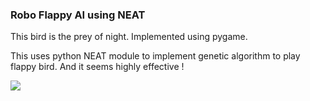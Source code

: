 ### Robo Flappy AI using NEAT

This bird is the prey of night. Implemented using pygame.

This uses python NEAT module to implement genetic algorithm to play flappy bird. And it seems highly effective !

![](flappyAI.gif)